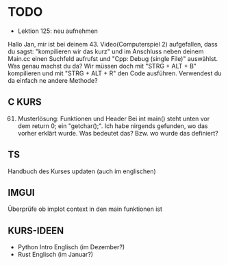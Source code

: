 # TODO

- Lektion 125: neu aufnehmen

Hallo Jan, mir ist bei deinem 43. Video(Computerspiel 2) aufgefallen, dass du sagst: "kompilieren wir das kurz" und im Anschluss neben deinem Main.cc einen Suchfeld aufrufst und "Cpp: Debug (single File)" auswählst. Was genau machst du da? Wir müssen doch mit "STRG + ALT + B" kompilieren und mit "STRG + ALT + R" den Code ausführen. Verwendest du da einfach ne andere Methode?

## C KURS
61. Musterlösung: Funktionen und Header
Bei int main() steht unten vor dem return 0; ein "getchar();". Ich habe nirgends gefunden, wo das vorher erklärt wurde. Was bedeutet das? Bzw. wo wurde das definiert?

## TS
Handbuch des Kurses updaten (auch im englischen)

## IMGUI
Überprüfe ob implot context in den main funktionen ist

## KURS-IDEEN
- Python Intro Englisch (im Dezember?)
- Rust Englisch (im Januar?)
